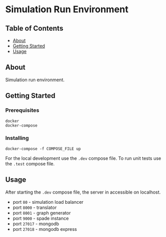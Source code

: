 # Simulation Run Environment

## Table of Contents

- [About](#about)
- [Getting Started](#getting_started)
- [Usage](#usage)

## About <a name = "about"></a>

Simulation run environment.

## Getting Started <a name = "getting_started"></a>

### Prerequisites

```
docker
docker-compose
```

### Installing

```
docker-compose -f COMPOSE_FILE up
```

For the local development use the `.dev` compose file. To run unit tests use the `.test` compose file.

## Usage <a name = "usage"></a>

After starting the `.dev` compose file, the server in accessible on localhost.
* port `80` - simulation load balancer
* port `8000` - translator
* port `8001` - graph generator
* port `9000` - spade instance
* port `27017` - mongodb
* port `27018` - mongodb express
